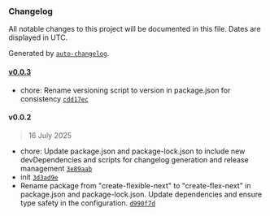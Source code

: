 ### Changelog

All notable changes to this project will be documented in this file. Dates are displayed in UTC.

Generated by [`auto-changelog`](https://github.com/CookPete/auto-changelog).

#### [v0.0.3](https://github.com/rafadlis/create-flex-next/compare/v0.0.2...v0.0.3)

- chore: Rename versioning script to version in package.json for consistency [`cdd17ec`](https://github.com/rafadlis/create-flex-next/commit/cdd17ec973c1d7956f71f0582eb84eacb8794820)

#### v0.0.2

> 16 July 2025

- chore: Update package.json and package-lock.json to include new devDependencies and scripts for changelog generation and release management [`3e89aab`](https://github.com/rafadlis/create-flex-next/commit/3e89aab7fc77ba4e76e5147947535b9ff4561939)
- init [`3d3ad9e`](https://github.com/rafadlis/create-flex-next/commit/3d3ad9e973f255ca0b4b31234a9ad5b30a1a5a2a)
- Rename package from "create-flexible-next" to "create-flex-next" in package.json and package-lock.json. Update dependencies and ensure type safety in the configuration. [`d990f7d`](https://github.com/rafadlis/create-flex-next/commit/d990f7dc9e864646b9ec70703320bb8038264940)
